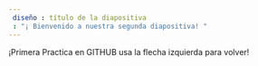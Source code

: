 ```yaml
---
 diseño : título de la diapositiva
 : "¡ Bienvenido a nuestra segunda diapositiva! "
---
```

¡Primera Practica en GITHUB
usa la flecha izquierda para volver!
